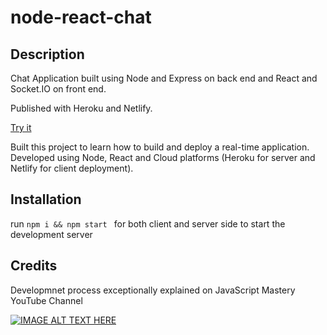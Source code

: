 # node-react-chat

## Description

Chat Application built using Node and Express on back end and React and Socket.IO on front end.

Published with Heroku and Netlify.

[Try it](https://react-node-chat-project.netlify.app/)

Built this project to learn how to build and deploy a real-time application.
Developed using Node, React and Cloud platforms (Heroku for server and Netlify for client deployment).

## Installation

run ```npm i && npm start ```
 for both client and server side to start the development server

## Credits

Developmnet process exceptionally explained on JavaScript Mastery YouTube Channel

[![IMAGE ALT TEXT HERE](https://i.ytimg.com/vi/ZwFA3YMfkoc/hqdefault.jpg?sqp=-oaymwEbCKgBEF5IVfKriqkDDggBFQAAiEIYAXABwAEG&rs=AOn4CLAhzGPK3IY-kSUDiDhNh2N9hgojPg)](https://www.youtube.com/watch?v=ZwFA3YMfkoc)

